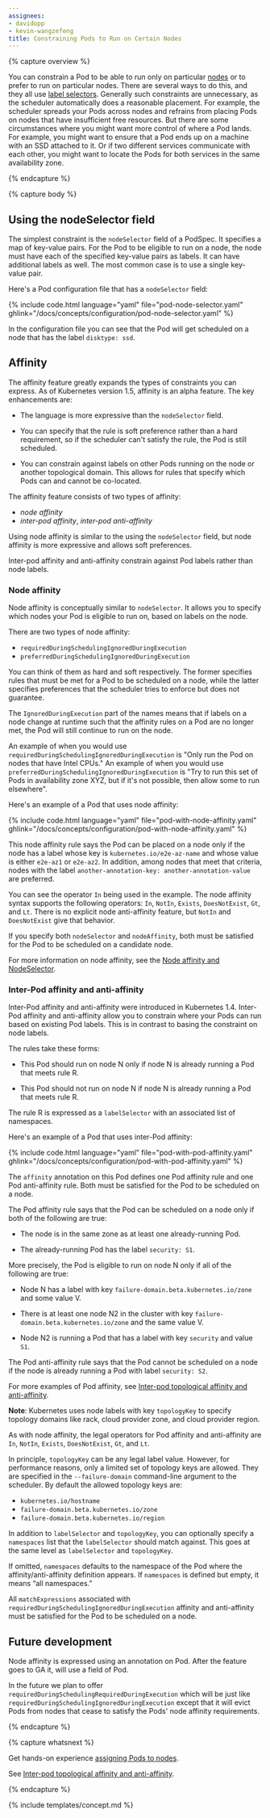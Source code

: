 ```yaml
---
assignees:
- davidopp
- kevin-wangzefeng
title: Constraining Pods to Run on Certain Nodes
---
```


{% capture overview %}

You can constrain a Pod to be able to run only on particular
[nodes](/docs/admin/node/) or to prefer to run on particular nodes. There are
several ways to do this, and they all use
[label selectors](/docs/user-guide/labels/).
Generally such constraints are unnecessary, as the scheduler automatically does
a reasonable placement. For example, the scheduler spreads your Pods across nodes
and refrains from placing Pods on nodes that have insufficient free resources.
But there are some circumstances where you might want more control of where a Pod
lands. For example, you might want to ensure that a Pod ends up on a machine with
an SSD attached to it. Or if two different services communicate with each other, you
might want to locate the Pods for both services in the same availability zone.

{% endcapture %}

{% capture body %}

## Using the nodeSelector field

The simplest constraint is the `nodeSelector` field of a PodSpec. It
specifies a map of key-value pairs. For the Pod to be eligible to run on a node,
the node must have each of the specified key-value pairs as labels. It can have
additional labels as well. The most common case is to use a single key-value pair.

Here's a Pod configuration file that has a `nodeSelector` field:

{% include code.html language="yaml" file="pod-node-selector.yaml" ghlink="/docs/concepts/configuration/pod-node-selector.yaml" %}

In the configuration file you can see that the Pod will get scheduled on a node that
has the label `disktype: ssd`.

## Affinity

The affinity feature greatly expands the types of constraints you can
express. As of Kubernetes version 1.5, affinity is an alpha feature.
The key enhancements are:

* The language is more expressive than the `nodeSelector` field.

* You can specify that the rule is soft preference rather than a hard requirement,
so if the scheduler can't satisfy the rule, the Pod is still scheduled.

* You can constrain against labels on other Pods running on the node or another
topological domain. This allows for rules that specify which Pods can and cannot
be co-located.

The affinity feature consists of two types of affinity:

* _node affinity_
* _inter-pod affinity_, _inter-pod anti-affinity_

Using node affinity is similar to the using the `nodeSelector` field, but
node affinity is more expressive and allows soft preferences.

Inter-pod affinity and anti-affinity constrain against Pod labels rather than
node labels.

### Node affinity

Node affinity is conceptually similar to `nodeSelector`. It allows you to
specify which nodes your Pod is eligible to run on, based on labels on the node.

There are two types of node affinity:

* `requiredDuringSchedulingIgnoredDuringExecution`
* `preferredDuringSchedulingIgnoredDuringExecution`

You can think of them as hard and soft respectively. The former specifies rules
that must be met for a Pod to be scheduled on a node, while the latter specifies
preferences that the scheduler tries to enforce but does not guarantee.

The `IgnoredDuringExecution` part of the names means that if labels on a node
change at runtime such that the affinity rules on a Pod are no longer met, the
Pod will still continue to run on the node.

An example of when you would use `requiredDuringSchedulingIgnoredDuringExecution` is
"Only run the Pod on nodes that have Intel CPUs." An example of when you would use
`preferredDuringSchedulingIgnoredDuringExecution` is "Try to run this set of Pods in
availability zone XYZ, but if it's not possible, then allow some to run elsewhere".

Here's an example of a Pod that uses node affinity:

{% include code.html language="yaml" file="pod-with-node-affinity.yaml" ghlink="/docs/concepts/configuration/pod-with-node-affinity.yaml" %}

This node affinity rule says the Pod can be placed on a node only if the node
has a label whose key is `kubernetes.io/e2e-az-name` and whose value is either
`e2e-az1` or `e2e-az2`. In addition, among nodes that meet that criteria, nodes
with the label `another-annotation-key: another-annotation-value` are preferred.

You can see the operator `In` being used in the example. The node affinity syntax
supports the following operators: `In`, `NotIn`, `Exists`, `DoesNotExist`, `Gt`,
and `Lt`. There is no explicit node anti-affinity feature, but `NotIn` and
`DoesNotExist` give that behavior.

If you specify both `nodeSelector` and `nodeAffinity`, both must be satisfied
for the Pod to be scheduled on a candidate node.

For more information on node affinity, see the
[Node affinity and NodeSelector](https://github.com/kubernetes/community/blob/master/contributors/design-proposals/nodeaffinity.md).

### Inter-Pod affinity and anti-affinity

Inter-Pod affinity and anti-affinity were introduced in Kubernetes 1.4.
Inter-Pod affinity and anti-affinity allow you to constrain where your Pods can
run based on existing Pod labels. This is in contrast to basing the constraint
on node labels.

The rules take these forms:

* This Pod should run on node N only if node N is already running a Pod that meets rule R.

* This Pod should not run on node N if node N is already running a Pod that meets rule R.

The rule R is expressed as a `labelSelector` with an associated list of namespaces.

Here's an example of a Pod that uses inter-Pod affinity:

{% include code.html language="yaml" file="pod-with-pod-affinity.yaml" ghlink="/docs/concepts/configuration/pod-with-pod-affinity.yaml" %}

The `affinity` annotation on this Pod defines one Pod affinity rule and one Pod
anti-affinity rule. Both must be satisfied for the Pod to be scheduled on a node.

The Pod affinity rule says that the Pod can be scheduled on a node only if both
of the following are true:

* The node is in the same zone as at least one already-running Pod.

* The already-running Pod has the label `security: S1`.

More precisely, the Pod is eligible to run on node N only if all of the
following are true:

* Node N has a label with key `failure-domain.beta.kubernetes.io/zone` and some value V.

* There is at least one node N2 in the cluster with key `failure-domain.beta.kubernetes.io/zone`
and the same value V.

* Node N2 is running a Pod that has a label with key `security` and value `S1`.

The Pod anti-affinity rule says that the Pod cannot be scheduled on a node if
the node is already running a Pod with label `security: S2`.

For more examples of Pod affinity, see
[Inter-pod topological affinity and anti-affinity](https://github.com/kubernetes/community/blob/master/contributors/design-proposals/podaffinity.md).

**Note**: Kubernetes uses node labels with key `topologyKey` to specify topology
domains like rack, cloud provider zone, and cloud provider region.

As with node affinity, the legal operators for Pod affinity and anti-affinity are
`In`, `NotIn`, `Exists`, `DoesNotExist`, `Gt`, and `Lt`.

In principle, `topologyKey` can be any legal label value. However, for performance
reasons, only a limited set of topology keys are allowed. They are specified in
the `--failure-domain` command-line argument to the scheduler. By default the
allowed topology keys are:

* `kubernetes.io/hostname`
* `failure-domain.beta.kubernetes.io/zone`
* `failure-domain.beta.kubernetes.io/region`

In addition to `labelSelector` and `topologyKey`, you can optionally specify a
`namespaces` list that the `labelSelector` should match against.
This goes at the same level as `labelSelector` and `topologyKey`.

If omitted, `namespaces` defaults to the namespace of the Pod where the
affinity/anti-affinity definition appears. If `namespaces` is defined but empty,
it means “all namespaces.”

All `matchExpressions` associated with `requiredDuringSchedulingIgnoredDuringExecution`
affinity and anti-affinity must be satisfied for the Pod to be scheduled on a node.

## Future development

Node affinity is expressed using an annotation on Pod. After the feature goes to GA it,
will use a field of Pod.

In the future we plan to offer
`requiredDuringSchedulingRequiredDuringExecution` which will be just like `requiredDuringSchedulingIgnoredDuringExecution`
except that it will evict Pods from nodes that cease to satisfy the Pods' node affinity requirements.

{% endcapture %}


{% capture whatsnext %}

Get hands-on experience
[assigning Pods to nodes](/docs/tasks/administer-cluster/assign-pods-nodes/).

See
[Inter-pod topological affinity and anti-affinity](https://github.com/kubernetes/community/blob/master/contributors/design-proposals/podaffinity.md).

{% endcapture %}

{% include templates/concept.md %}

